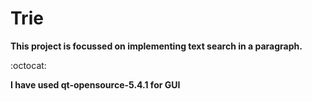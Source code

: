 # Trie
**This project is focussed on implementing text search in a paragraph.**

:octocat:

**I have used qt-opensource-5.4.1 for GUI**

